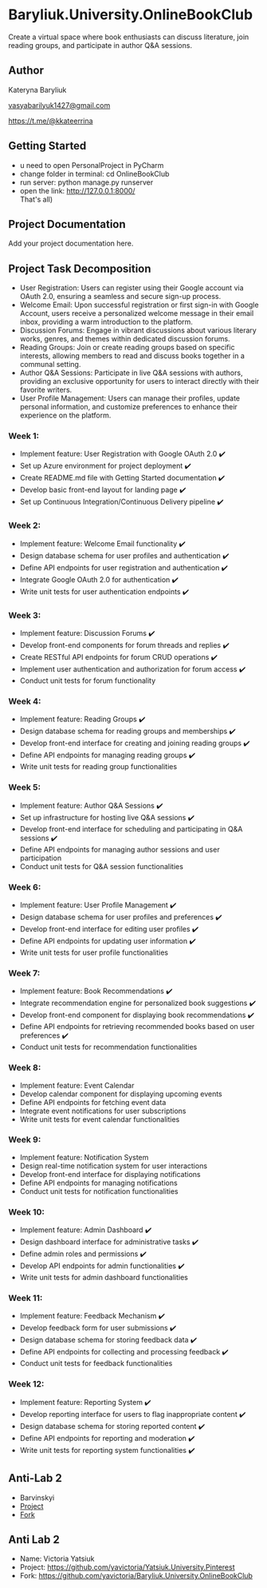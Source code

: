 # Baryliuk.University.OnlineBookClub
Create a virtual space where book enthusiasts can discuss literature, join reading groups, and participate in author Q&amp;A sessions.

## Author
Kateryna Baryliuk

vasyabarilyuk1427@gmail.com

https://t.me/@kkateerrina

## Getting Started
- u need to open PersonalProject in PyCharm
- change folder in terminal: cd OnlineBookClub
- run server: python manage.py runserver
- open the link:  http://127.0.0.1:8000/  
  That's all)

## Project Documentation
Add your project documentation here.

## Project Task Decomposition
- User Registration: Users can register using their Google account via OAuth 2.0, ensuring a seamless and secure sign-up process.
- Welcome Email: Upon successful registration or first sign-in with Google Account, users receive a personalized welcome message in their email inbox, providing a warm introduction to the platform.
- Discussion Forums: Engage in vibrant discussions about various literary works, genres, and themes within dedicated discussion forums.
- Reading Groups: Join or create reading groups based on specific interests, allowing members to read and discuss books together in a communal setting.
- Author Q&A Sessions: Participate in live Q&A sessions with authors, providing an exclusive opportunity for users to interact directly with their favorite writers.
- User Profile Management: Users can manage their profiles, update personal information, and customize preferences to enhance their experience on the platform.



### Week 1:
- Implement feature: User Registration with Google OAuth 2.0 :heavy_check_mark:
- Set up Azure environment for project deployment :heavy_check_mark:
- Create README.md file with Getting Started documentation :heavy_check_mark:
- Develop basic front-end layout for landing page :heavy_check_mark:
- Set up Continuous Integration/Continuous Delivery pipeline :heavy_check_mark:

### Week 2:
- Implement feature: Welcome Email functionality :heavy_check_mark:
- Design database schema for user profiles and authentication :heavy_check_mark:
- Define API endpoints for user registration and authentication :heavy_check_mark:
- Integrate Google OAuth 2.0 for authentication :heavy_check_mark:
- Write unit tests for user authentication endpoints :heavy_check_mark:

### Week 3:
- Implement feature: Discussion Forums :heavy_check_mark:
- Develop front-end components for forum threads and replies :heavy_check_mark:
- Create RESTful API endpoints for forum CRUD operations :heavy_check_mark:
- Implement user authentication and authorization for forum access :heavy_check_mark:
- Conduct unit tests for forum functionality

### Week 4:
- Implement feature: Reading Groups :heavy_check_mark:
- Design database schema for reading groups and memberships :heavy_check_mark:
- Develop front-end interface for creating and joining reading groups :heavy_check_mark:
- Define API endpoints for managing reading groups :heavy_check_mark:
- Write unit tests for reading group functionalities 

### Week 5:
- Implement feature: Author Q&A Sessions :heavy_check_mark:
- Set up infrastructure for hosting live Q&A sessions :heavy_check_mark:
- Develop front-end interface for scheduling and participating in Q&A sessions :heavy_check_mark:
- Define API endpoints for managing author sessions and user participation
- Conduct unit tests for Q&A session functionalities

### Week 6:
- Implement feature: User Profile Management :heavy_check_mark:
- Design database schema for user profiles and preferences :heavy_check_mark:
- Develop front-end interface for editing user profiles :heavy_check_mark:
- Define API endpoints for updating user information :heavy_check_mark:
- Write unit tests for user profile functionalities

### Week 7:
- Implement feature: Book Recommendations  :heavy_check_mark:
- Integrate recommendation engine for personalized book suggestions  :heavy_check_mark:
- Develop front-end component for displaying book recommendations  :heavy_check_mark:
- Define API endpoints for retrieving recommended books based on user preferences  :heavy_check_mark:
- Conduct unit tests for recommendation functionalities

### Week 8:
- Implement feature: Event Calendar
- Develop calendar component for displaying upcoming events
- Define API endpoints for fetching event data
- Integrate event notifications for user subscriptions
- Write unit tests for event calendar functionalities

### Week 9:
- Implement feature: Notification System
- Design real-time notification system for user interactions
- Develop front-end interface for displaying notifications
- Define API endpoints for managing notifications
- Conduct unit tests for notification functionalities

### Week 10:
- Implement feature: Admin Dashboard :heavy_check_mark:
- Design dashboard interface for administrative tasks :heavy_check_mark:
- Define admin roles and permissions :heavy_check_mark:
- Develop API endpoints for admin functionalities :heavy_check_mark:
- Write unit tests for admin dashboard functionalities

### Week 11:
- Implement feature: Feedback Mechanism :heavy_check_mark:
- Develop feedback form for user submissions :heavy_check_mark:
- Design database schema for storing feedback data :heavy_check_mark:
- Define API endpoints for collecting and processing feedback :heavy_check_mark:
- Conduct unit tests for feedback functionalities

### Week 12:
- Implement feature: Reporting System :heavy_check_mark:
- Develop reporting interface for users to flag inappropriate content :heavy_check_mark:
- Design database schema for storing reported content :heavy_check_mark:
- Define API endpoints for reporting and moderation :heavy_check_mark:
- Write unit tests for reporting system functionalities :heavy_check_mark:


## Anti-Lab 2
- Barvinskyi
- [Project](https://github.com/VladBarvinskyi323/Barvinskyi.universitu.FitnessTracker)
- [Fork](https://github.com/VladBarvinskyi323/Baryliuk.University.OnlineBookClub)


## Anti Lab 2
- Name: Victoria Yatsiuk
- Project: https://github.com/yavictoria/Yatsiuk.University.Pinterest
- Fork: https://github.com/yavictoria/Baryliuk.University.OnlineBookClub

